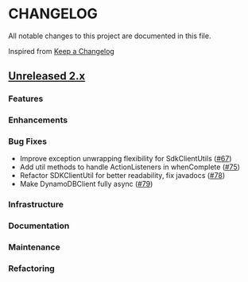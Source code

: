 # CHANGELOG
All notable changes to this project are documented in this file.

Inspired from [Keep a Changelog](https://keepachangelog.com/en/1.1.0/)

## [Unreleased 2.x](https://github.com/opensearch-project/opensearch-remote-metadata-sdk/compare/2.19...2.x)
### Features
### Enhancements
### Bug Fixes
- Improve exception unwrapping flexibility for SdkClientUtils ([#67](https://github.com/opensearch-project/opensearch-remote-metadata-sdk/pull/67))
- Add util methods to handle ActionListeners in whenComplete ([#75](https://github.com/opensearch-project/opensearch-remote-metadata-sdk/pull/75))
-  Refactor SDKClientUtil for better readability, fix javadocs ([#78](https://github.com/opensearch-project/opensearch-remote-metadata-sdk/pull/78))
- Make DynamoDBClient fully async ([#79](https://github.com/opensearch-project/opensearch-remote-metadata-sdk/pull/79))
### Infrastructure
### Documentation
### Maintenance
### Refactoring
